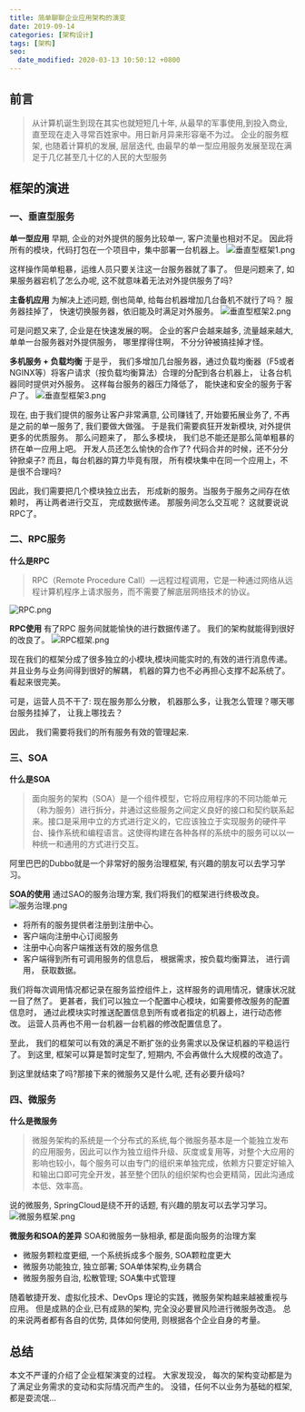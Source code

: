 ```yaml
---
title: 简单聊聊企业应用架构的演变
date: 2019-09-14
categories: [架构设计]
tags: [架构]
seo:
  date_modified: 2020-03-13 10:50:12 +0800
---
```


## 前言
> 从计算机诞生到现在其实也就短短几十年, 从最早的军事使用,到投入商业, 直至现在走入寻常百姓家中。用日新月异来形容毫不为过。
企业的服务框架, 也随着计算机的发展, 层层迭代, 由最早的单一型应用服务发展至现在满足于几亿甚至几十亿的人民的大型服务

## 框架的演进
### 一、垂直型服务
**单一型应用**
早期, 企业的对外提供的服务比较单一, 客户流量也相对不足。 因此将所有的模块，代码打包在一个项目中，集中部署一台机器上。
![垂直型框架1.png](resources/86D23C4EE948472FF573196853709C06.png)

这样操作简单粗暴，运维人员只要关注这一台服务器就了事了。
但是问题来了, 如果服务器宕机了怎么办呢, 这不就意味着无法对外提供服务了吗?

**主备机应用**
为解决上述问题, 倒也简单, 给每台机器增加几台备机不就行了吗？
服务器挂掉了， 快速切换服务器，依旧能及时满足对外服务。
![垂直型框架2.png](resources/3A27764A8295A790511BE08DBE1A4963.png)

可是问题又来了, 企业是在快速发展的啊。
企业的客户会越来越多, 流量越来越大, 单单一台服务器对外提供服务， 哪里撑得住啊， 不分分钟被搞挂掉才怪。


**多机服务 + 负载均衡**
于是乎， 我们多增加几台服务器，通过负载均衡器（F5或者NGINX等）将客户请求（按负载均衡算法）合理的分配到各台机器上， 让各台机器同时提供对外服务。 这样每台服务的器压力降低了， 能快速和安全的服务于客户了。
![垂直型框架3.png](resources/C034A1151A1FF34421CE5B22ED5049AF.png)

现在, 由于我们提供的服务让客户非常满意, 公司赚钱了, 开始要拓展业务了, 不再是之前的单一服务了, 我们要做大做强。
于是我们需要疯狂开发新模块, 对外提供更多的优质服务。
那么问题来了， 那么多模块， 我们总不能还是那么简单粗暴的挤在单一应用上吧。
开发人员还怎么愉快的合作了? 代码合并的时候，还不分分钟掀桌子?
而且，每台机器的算力毕竟有限， 所有模块集中在同一个应用上，不是很不合理吗?

因此，我们需要把几个模块独立出去， 形成新的服务。当服务于服务之间存在依赖时， 再让两者进行交互， 完成数据传递。
那服务间怎么交互呢？ 这就要说说RPC了。
### 二、RPC服务
**什么是RPC**
>RPC（Remote Procedure Call）—远程过程调用，它是一种通过网络从远程计算机程序上请求服务，而不需要了解底层网络技术的协议。

![RPC.png](resources/10EC297904B02115E41A15E717090339.png)

**RPC使用**
有了RPC 服务间就能愉快的进行数据传递了。
我们的架构就能得到很好的改良了。
![RPC框架.png](resources/714D3DA903F592110AEEC974EB9E0FC7.png)

现在我们的框架分成了很多独立的小模块,模块间能实时的,有效的进行消息传递。
并且业务与业务间得到很好的解耦， 机器的算力也不必再担心支撑不起系统了。看起来很完美。

可是，运营人员不干了: 现在服务那么分散， 机器那么多，让我怎么管理？哪天哪台服务挂掉了， 让我上哪找去？

因此， 我们需要将我们的所有服务有效的管理起来.

### 三、SOA
**什么是SOA**
> 面向服务的架构（SOA）是一个组件模型，它将应用程序的不同功能单元（称为服务）进行拆分，并通过这些服务之间定义良好的接口和契约联系起来。接口是采用中立的方式进行定义的，它应该独立于实现服务的硬件平台、操作系统和编程语言。这使得构建在各种各样的系统中的服务可以以一种统一和通用的方式进行交互。

阿里巴巴的Dubbo就是一个非常好的服务治理框架, 有兴趣的朋友可以去学习学习。

**SOA的使用**
通过SAO的服务治理方案, 我们将我们的框架进行终极改良。
![服务治理.png](resources/2FFEADFD5E47FF044D06ECA7382060CC.png )

* 将所有的服务提供者注册到注册中心。
* 客户端向注册中心订阅服务
* 注册中心向客户端推送有效的服务信息
* 客户端得到所有可调用服务的信息后， 根据需求，按负载均衡算法， 进行调用， 获取数据。

我们将每次调用情况都记录在服务监控组件上，这样服务的调用情况，健康状况就一目了然了。
更甚者，我们可以独立一个配置中心模块，如需要修改服务的配置信息时， 通过此模块实时推送配置信息到所有或者指定的机器上，进行动态修改。
运营人员再也不用一台机器一台机器的修改配置信息了。

至此， 我们的框架可以有效的满足不断扩张的业务需求以及保证机器的平稳运行了。
到这里, 框架可以算是暂时定型了, 短期内, 不会再做什么大规模的改造了。

到这里就结束了吗?那接下来的微服务又是什么呢, 还有必要升级吗?
### 四、微服务
**什么是微服务**
>微服务架构的系统是一个分布式的系统,每个微服务基本是一个能独立发布的应用服务，因此可以作为独立组件升级、灰度或复用等，对整个大应用的影响也较小，每个服务可以由专门的组织来单独完成，依赖方只要定好输入和输出口即可完全开发，甚至整个团队的组织架构也会更精简，因此沟通成本低、效率高。

说的微服务, SpringCloud是绕不开的话题, 有兴趣的朋友可以去学习学习。
![微服务框架.png](resources/644255ADD23E3F146B7142DCB7E3F811.png)

**微服务和SOA的差异**
SOA和微服务一脉相承, 都是面向服务的治理方案
* 微服务颗粒度更细, 一个系统拆成多个服务, SOA颗粒度更大
* 微服务功能独立, 独立部署; SOA单体架构,业务耦合
* 微服务服务自治, 松散管理; SOA集中式管理

随着敏捷开发、虚拟化技术、DevOps 理论的实践，微服务架构越来越被重视与应用。
但是成熟的企业,已有成熟的架构, 完全没必要冒风险进行微服务改造。
总的来说两者都有各自的优势, 具体如何使用, 则根据各个企业自身的考量。

## 总结
本文不严谨的介绍了企业框架演变的过程。
大家发现没， 每次的架构变动都是为了满足业务需求的变动和实际情况而产生的。
没错，任何不以业务为基础的框架, 都是耍流氓...